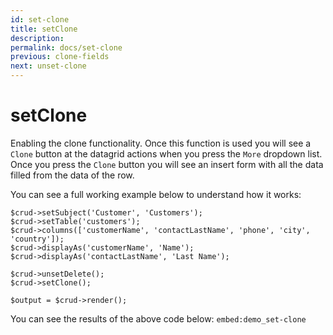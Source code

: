 ```yaml
---
id: set-clone
title: setClone
description: 
permalink: docs/set-clone
previous: clone-fields
next: unset-clone
---
```


# setClone

Enabling the clone functionality. Once this function is used you will see a <code>Clone</code> button at the datagrid actions when you press the <code>More</code> dropdown list. Once you press the <code>Clone</code> button you will see an insert form with all the data filled from the data of the row. 

You can see a full working example below to understand how it works:

<pre><code class="language-php">$crud->setSubject('Customer', 'Customers');
$crud->setTable('customers');
$crud->columns(['customerName', 'contactLastName', 'phone', 'city', 'country']);
$crud->displayAs('customerName', 'Name');
$crud->displayAs('contactLastName', 'Last Name');

$crud->unsetDelete();
$crud->setClone();

$output = $crud->render();
</code></pre>

You can see the results of the above code below:
`embed:demo_set-clone`
